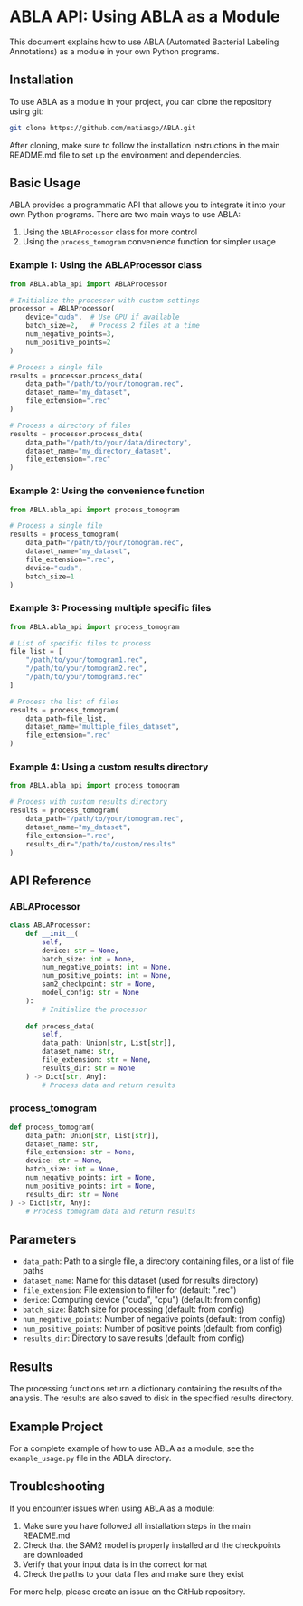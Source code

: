 # ABLA API: Using ABLA as a Module

This document explains how to use ABLA (Automated Bacterial Labeling Annotations) as a module in your own Python programs.

## Installation

To use ABLA as a module in your project, you can clone the repository using git:

```bash
git clone https://github.com/matiasgp/ABLA.git
```

After cloning, make sure to follow the installation instructions in the main README.md file to set up the environment and dependencies.

## Basic Usage

ABLA provides a programmatic API that allows you to integrate it into your own Python programs. There are two main ways to use ABLA:

1. Using the `ABLAProcessor` class for more control
2. Using the `process_tomogram` convenience function for simpler usage

### Example 1: Using the ABLAProcessor class

```python
from ABLA.abla_api import ABLAProcessor

# Initialize the processor with custom settings
processor = ABLAProcessor(
    device="cuda",  # Use GPU if available
    batch_size=2,   # Process 2 files at a time
    num_negative_points=3,
    num_positive_points=2
)

# Process a single file
results = processor.process_data(
    data_path="/path/to/your/tomogram.rec",
    dataset_name="my_dataset",
    file_extension=".rec"
)

# Process a directory of files
results = processor.process_data(
    data_path="/path/to/your/data/directory",
    dataset_name="my_directory_dataset",
    file_extension=".rec"
)
```

### Example 2: Using the convenience function

```python
from ABLA.abla_api import process_tomogram

# Process a single file
results = process_tomogram(
    data_path="/path/to/your/tomogram.rec",
    dataset_name="my_dataset",
    file_extension=".rec",
    device="cuda",
    batch_size=1
)
```

### Example 3: Processing multiple specific files

```python
from ABLA.abla_api import process_tomogram

# List of specific files to process
file_list = [
    "/path/to/your/tomogram1.rec",
    "/path/to/your/tomogram2.rec",
    "/path/to/your/tomogram3.rec"
]

# Process the list of files
results = process_tomogram(
    data_path=file_list,
    dataset_name="multiple_files_dataset",
    file_extension=".rec"
)
```

### Example 4: Using a custom results directory

```python
from ABLA.abla_api import process_tomogram

# Process with custom results directory
results = process_tomogram(
    data_path="/path/to/your/tomogram.rec",
    dataset_name="my_dataset",
    file_extension=".rec",
    results_dir="/path/to/custom/results"
)
```

## API Reference

### ABLAProcessor

```python
class ABLAProcessor:
    def __init__(
        self,
        device: str = None,
        batch_size: int = None,
        num_negative_points: int = None,
        num_positive_points: int = None,
        sam2_checkpoint: str = None,
        model_config: str = None
    ):
        # Initialize the processor
        
    def process_data(
        self,
        data_path: Union[str, List[str]],
        dataset_name: str,
        file_extension: str = None,
        results_dir: str = None
    ) -> Dict[str, Any]:
        # Process data and return results
```

### process_tomogram

```python
def process_tomogram(
    data_path: Union[str, List[str]],
    dataset_name: str,
    file_extension: str = None,
    device: str = None,
    batch_size: int = None,
    num_negative_points: int = None,
    num_positive_points: int = None,
    results_dir: str = None
) -> Dict[str, Any]:
    # Process tomogram data and return results
```

## Parameters

- `data_path`: Path to a single file, a directory containing files, or a list of file paths
- `dataset_name`: Name for this dataset (used for results directory)
- `file_extension`: File extension to filter for (default: ".rec")
- `device`: Computing device ("cuda", "cpu") (default: from config)
- `batch_size`: Batch size for processing (default: from config)
- `num_negative_points`: Number of negative points (default: from config)
- `num_positive_points`: Number of positive points (default: from config)
- `results_dir`: Directory to save results (default: from config)

## Results

The processing functions return a dictionary containing the results of the analysis. The results are also saved to disk in the specified results directory.

## Example Project

For a complete example of how to use ABLA as a module, see the `example_usage.py` file in the ABLA directory.

## Troubleshooting

If you encounter issues when using ABLA as a module:

1. Make sure you have followed all installation steps in the main README.md
2. Check that the SAM2 model is properly installed and the checkpoints are downloaded
3. Verify that your input data is in the correct format
4. Check the paths to your data files and make sure they exist

For more help, please create an issue on the GitHub repository. 